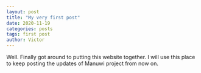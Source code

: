 ```yaml
---
layout: post
title: "My very first post"
date: 2020-11-19
categories: posts
tags: first post
author: Victor
---
```


Well. Finally got around to putting this website together. I will use this place to keep posting the updates of Manuwi project from now on.


